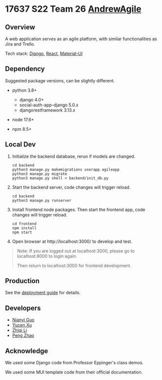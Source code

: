# 17637 S22 Team 26 [AndrewAgile](https://www.andrewagile.com/)

## Overview

A web application serves as an agile platform, with similar functionalities as Jira and Trello.

Tech stack: [Django](https://www.djangoproject.com/), [React](https://reactjs.org/), [Material-UI](https://mui.com/)

## Dependency

Suggested package versions, can be slightly different.

+ python 3.8+
  + django 4.0+
  + social-auth-app-django 5.0.x
  + djangorestframework 3.13.x
  
+ node 17.6+
+ npm 8.5+

## Local Dev

1. Initialize the backend database, rerun if models are changed.

   ```shell
   cd backend
   python3 manage.py makemigrations userapp agileapp
   python3 manage.py migrate
   python3 manage.py shell < backend/init_db.py
   ```

2. Start the backend server, code changes will trigger reload.

   ```shell
   cd backend
   python3 manage.py runserver
   ```

3. Install frontend node packages. Then start the frontend app, code changes will trigger reload.

   ```shell
   cd frontend
   npm install
   npm start
   ```

4. Open browser at http://localhost:3000/ to develop and test.

> Note: If you are logged out at localhost:3000, please go to localhost:8000 to login again.
>
> Then return to localhost:3000 for frontend development.


## Production

See the [deployment guide](deployment.md) for details.

## Developers

+ [Nianyi Guo](https://github.com/jujujulia123)
+ [Yucen Xu](https://github.com/YucenXu)
+ [Zhiqi Li](https://github.com/Angelica-Lee) 
+ [Peng Zhao](https://github.com/zp9763)

## Acknowledge

We used some Django code from Professor Eppinger's class demos.

We used some MUI template code from their official documentation.

